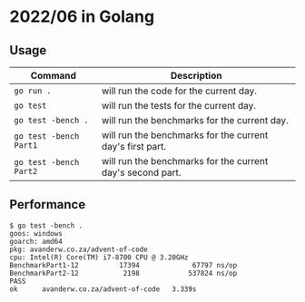 # 2022/06 in Golang

## Usage

| Command | Description |
|---------|-------------|
| `go run .` | will run the code for the current day. |
| `go test` | will run the tests for the current day. |
| `go test -bench .` | will run the benchmarks for the current day. |
| `go test -bench Part1` | will run the benchmarks for the current day's first part. |
| `go test -bench Part2` | will run the benchmarks for the current day's second part. |

## Performance

```
$ go test -bench .
goos: windows
goarch: amd64
pkg: avanderw.co.za/advent-of-code
cpu: Intel(R) Core(TM) i7-8700 CPU @ 3.20GHz
BenchmarkPart1-12          17394             67797 ns/op
BenchmarkPart2-12           2198            537824 ns/op
PASS
ok      avanderw.co.za/advent-of-code   3.339s
```